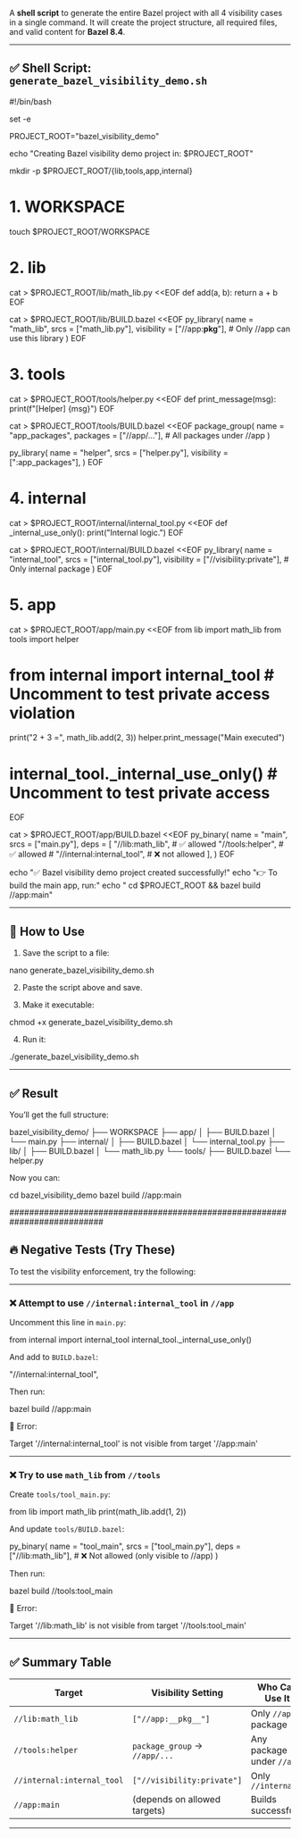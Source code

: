 A **shell script** to generate the entire Bazel project with all 4 visibility cases in a single command.
It will create the project structure, all required files, and valid content for **Bazel 8.4**.

---

## ✅ Shell Script: `generate_bazel_visibility_demo.sh`

#!/bin/bash

set -e

PROJECT_ROOT="bazel_visibility_demo"

echo "Creating Bazel visibility demo project in: $PROJECT_ROOT"

mkdir -p $PROJECT_ROOT/{lib,tools,app,internal}

# 1. WORKSPACE
touch $PROJECT_ROOT/WORKSPACE

# 2. lib
cat > $PROJECT_ROOT/lib/math_lib.py <<EOF
def add(a, b):
    return a + b
EOF

cat > $PROJECT_ROOT/lib/BUILD.bazel <<EOF
py_library(
    name = "math_lib",
    srcs = ["math_lib.py"],
    visibility = ["//app:__pkg__"],  # Only //app can use this library
)
EOF

# 3. tools
cat > $PROJECT_ROOT/tools/helper.py <<EOF
def print_message(msg):
    print(f"[Helper] {msg}")
EOF

cat > $PROJECT_ROOT/tools/BUILD.bazel <<EOF
package_group(
    name = "app_packages",
    packages = ["//app/..."],  # All packages under //app
)

py_library(
    name = "helper",
    srcs = ["helper.py"],
    visibility = [":app_packages"],
)
EOF

# 4. internal
cat > $PROJECT_ROOT/internal/internal_tool.py <<EOF
def _internal_use_only():
    print("Internal logic.")
EOF

cat > $PROJECT_ROOT/internal/BUILD.bazel <<EOF
py_library(
    name = "internal_tool",
    srcs = ["internal_tool.py"],
    visibility = ["//visibility:private"],  # Only internal package
)
EOF

# 5. app
cat > $PROJECT_ROOT/app/main.py <<EOF
from lib import math_lib
from tools import helper
# from internal import internal_tool  # Uncomment to test private access violation

print("2 + 3 =", math_lib.add(2, 3))
helper.print_message("Main executed")
# internal_tool._internal_use_only()  # Uncomment to test private access
EOF

cat > $PROJECT_ROOT/app/BUILD.bazel <<EOF
py_binary(
    name = "main",
    srcs = ["main.py"],
    deps = [
        "//lib:math_lib",       # ✅ allowed
        "//tools:helper",       # ✅ allowed
        # "//internal:internal_tool",  # ❌ not allowed
    ],
)
EOF

echo "✅ Bazel visibility demo project created successfully!"
echo "👉 To build the main app, run:"
echo "   cd $PROJECT_ROOT && bazel build //app:main"


---

## 🚀 How to Use

1. Save the script to a file:


nano generate_bazel_visibility_demo.sh


2. Paste the script above and save.

3. Make it executable:

chmod +x generate_bazel_visibility_demo.sh


4. Run it:


./generate_bazel_visibility_demo.sh


---

## ✅ Result

You’ll get the full structure:


bazel_visibility_demo/
├── WORKSPACE
├── app/
│   ├── BUILD.bazel
│   └── main.py
├── internal/
│   ├── BUILD.bazel
│   └── internal_tool.py
├── lib/
│   ├── BUILD.bazel
│   └── math_lib.py
└── tools/
    ├── BUILD.bazel
    └── helper.py


Now you can:

cd bazel_visibility_demo
bazel build //app:main


###########################################################################

## 🔥 Negative Tests (Try These)

To test the visibility enforcement, try the following:

---

### ❌ Attempt to use `//internal:internal_tool` in `//app`

Uncomment this line in `main.py`:

from internal import internal_tool
internal_tool._internal_use_only()

And add to `BUILD.bazel`:

"//internal:internal_tool",

Then run:

bazel build //app:main


🔴 Error:

Target '//internal:internal_tool' is not visible from target '//app:main'

---

### ❌ Try to use `math_lib` from `//tools`

Create `tools/tool_main.py`:

from lib import math_lib
print(math_lib.add(1, 2))

And update `tools/BUILD.bazel`:

py_binary(
    name = "tool_main",
    srcs = ["tool_main.py"],
    deps = ["//lib:math_lib"],  # ❌ Not allowed (only visible to //app)
)

Then run:

bazel build //tools:tool_main


🔴 Error:

Target '//lib:math_lib' is not visible from target '//tools:tool_main'

---

## ✅ Summary Table

| Target                     | Visibility Setting            | Who Can Use It            |
| -------------------------- | ----------------------------- | ------------------------- |
| `//lib:math_lib`           | `["//app:__pkg__"]`           | Only `//app` package      |
| `//tools:helper`           | `package_group` → `//app/...` | Any package under `//app` |
| `//internal:internal_tool` | `["//visibility:private"]`    | Only `//internal`         |
| `//app:main`               | (depends on allowed targets)  | Builds successfully       |

---


